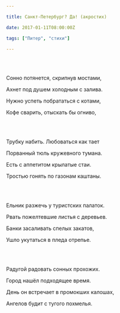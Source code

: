 ```yaml
---

title: Санкт-Петербург? Да! (акростих)

date: 2017-01-11T08:00:00Z

tags: ["Питер", "стихи"]

---
```


<br/><br/>

Сонно потянется, скрипнув мостами,

Ахнет под душем холодным с залива.

Нужно успеть побрататься с котами,

Кофе сварить, отыскать бы огниво,

<br/><br/>

Трубку набить. Любоваться как тает

Порванный тюль кружевного тумана.

Есть с аппетитом крылатые стаи.

Тростью гонять по газонам каштаны.

<br/><br/>

Ельник разжечь у туристских палаток.

Рвать пожелтевшие листья с деревьев.

Банки засаливать спелых закатов,

Ушло укутаться в пледа отрепье.

<br/><br/>

Радугой радовать сонных прохожих.

Город нашёл подходящее время.

День он встречает в промокших калошах,

Ангелов будит с тугого похмелья.